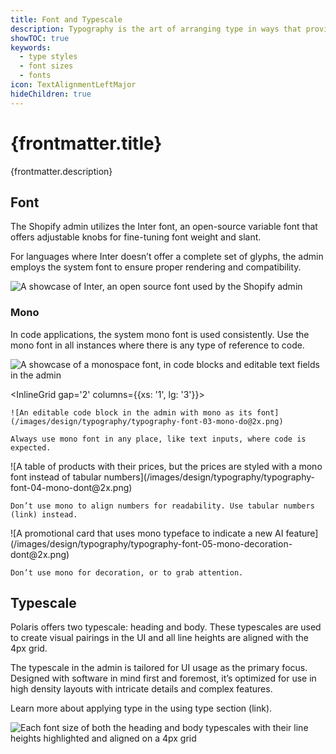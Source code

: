 ```yaml
---
title: Font and Typescale
description: Typography is the art of arranging type in ways that provides innate hierarchy to UI.
showTOC: true
keywords:
  - type styles
  - font sizes
  - fonts
icon: TextAlignmentLeftMajor
hideChildren: true
---
```


# {frontmatter.title}

<Lede>{frontmatter.description}</Lede>

<Subnav />

## Font

The Shopify admin utilizes the Inter font, an open-source variable font that offers adjustable knobs for fine-tuning font weight and slant.

For languages where Inter doesn’t offer a complete set of glyphs, the admin employs the system font to ensure proper rendering and compatibility.

![A showcase of Inter, an open source font used by the Shopify admin](/images/design/typography/typography-font-01-font@2x.png)

### Mono

In code applications, the system mono font is used consistently. Use the mono font in all instances where there is any type of reference to code.

![A showcase of a monospace font, in code blocks and editable text fields in the admin](/images/design/typography/typography-font-02-mono@2x.png)

<InlineGrid gap='2' columns={{xs: '1', lg: '3'}}>
  <Do>

    ![An editable code block in the admin with mono as its font](/images/design/typography/typography-font-03-mono-do@2x.png)

    Always use mono font in any place, like text inputs, where code is expected.

  </Do>

  <Dont>
    ![A table of products with their prices, but the prices are styled with a mono font instead of tabular numbers](/images/design/typography/typography-font-04-mono-dont@2x.png)

    Don’t use mono to align numbers for readability. Use tabular numbers (link) instead.

  </Dont>

  <Dont>
    ![A promotional card that uses mono typeface to indicate a new AI feature](/images/design/typography/typography-font-05-mono-decoration-dont@2x.png)

    Don’t use mono for decoration, or to grab attention.

  </Dont>
</InlineGrid>

## Typescale

Polaris offers two typescale: heading and body. These typescales are used to create visual pairings in the UI and all line heights are aligned with the 4px grid.

The typescale in the admin is tailored for UI usage as the primary focus. Designed with software in mind first and foremost, it’s optimized for use in high density layouts with intricate details and complex features.

Learn more about applying type in the using type section (link).

![Each font size of both the heading and body typescales with their line heights highlighted and aligned on a 4px grid](/images/design/typography/typography-font-06-typescale@2x.png)
